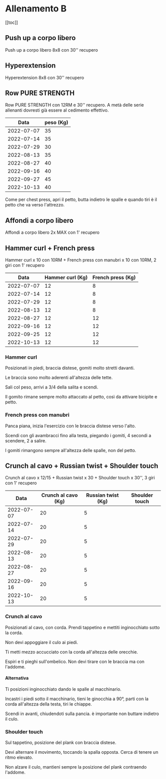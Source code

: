 # Allenamento B

[[toc]]

## Push up a corpo libero

Push up a corpo libero 8x8 con 30'' recupero

## Hyperextension

Hyperextension 8x8 con 30'' recupero

## Row PURE STRENGTH

Row PURE STRENGTH con 12RM e 30'' recupero. A metà delle serie allenanti dovresti già essere al cedimento effettivo.

| Data       | peso (Kg) |
| ---------- | --------- |
| 2022-07-07 |        35 |
| 2022-07-14 |        35 |
| 2022-07-29 |        30 |
| 2022-08-13 |        35 |
| 2022-08-27 |        40 |
| 2022-09-16 |        40 |
| 2022-09-27 |        45 |
| 2022-10-13 |        40 |

Come per chest press, apri il petto, butta indietro le spalle e quando tiri è il petto che va verso l'attrezzo.

## Affondi a corpo libero

Affondi a corpo libero 2x MAX con 1' recupero

## Hammer curl + French press

Hammer curl x 10 con 10RM + French press con manubri x 10 con 10RM, 2 giri con 1' recupero

| Data       | Hammer curl (Kg) | French press (Kg) |
| ---------- | ---------------- | ----------------- |
| 2022-07-07 |               12 |                 8 |
| 2022-07-14 |               12 |                 8 |
| 2022-07-29 |               12 |                 8 |
| 2022-08-13 |               12 |                 8 |
| 2022-08-27 |               12 |                12 |
| 2022-09-16 |               12 |                12 |
| 2022-09-25 |               12 |                12 |
| 2022-10-13 |               12 |                12 |

### Hammer curl

Posizionati in piedi, braccia distese, gomiti molto stretti davanti.

Le braccia sono molto aderenti all'altezza delle tette.

Sali col peso, arrivi a 3/4 della salita e scendi.

Il gomito rimane sempre molto attaccato al petto, così da attivare bicipite e petto.

### French press con manubri

Panca piana, inizia l'esercizio con le braccia distese verso l'alto.

Scendi con gli avambracci fino alla testa, piegando i gomiti, 4 secondi a scendere, 2 a salire.

I gomiti rimangono sempre all'altezza delle spalle, non del petto.

## Crunch al cavo + Russian twist + Shoulder touch

Crunch al cavo x 12/15 + Russian twist x 30 + Shoulder touch x 30'', 3 giri con 1' recupero

| Data       | Crunch al cavo (Kg) | Russian twist (Kg) | Shoulder touch |
| ---------- | ------------------- | ------------------ | -------------- |
| 2022-07-07 |                  20 |                  5 |                |
| 2022-07-14 |                  20 |                  5 |                |
| 2022-07-29 |                  20 |                  5 |                |
| 2022-08-13 |                  20 |                  5 |                |
| 2022-08-27 |                  20 |                  5 |                |
| 2022-09-16 |                  20 |                  5 |                |
| 2022-10-13 |                  20 |                  5 |                |

### Crunch al cavo

Posizionati al cavo, con corda. Prendi tappetino e mettiti inginocchiato sotto la corda.

Non devi appoggiare il culo ai piedi.

Ti metti mezzo accucciato con la corda all'altezza delle orecchie.

Espiri e ti pieghi sull'ombelico. Non devi tirare con le braccia ma con l'addome.

#### Alternativa

Ti posizioni inginocchiato dando le spalle al macchinario.

Incastri i piedi sotto il macchinario, tieni le ginocchia a 90°, parti con la corda all'altezza della testa, tiri le chiappe.

Scendi in avanti, chiudendoti sulla pancia. è importante non buttare indietro il culo.

### Shoulder touch

Sul tappetino, posizione del plank con braccia distese.

Devi alternare il movimento, toccando la spalla opposta. Cerca di tenere un ritmo elevato.

Non alzare il culo, mantieni sempre la posizione del plank contraendo l'addome.